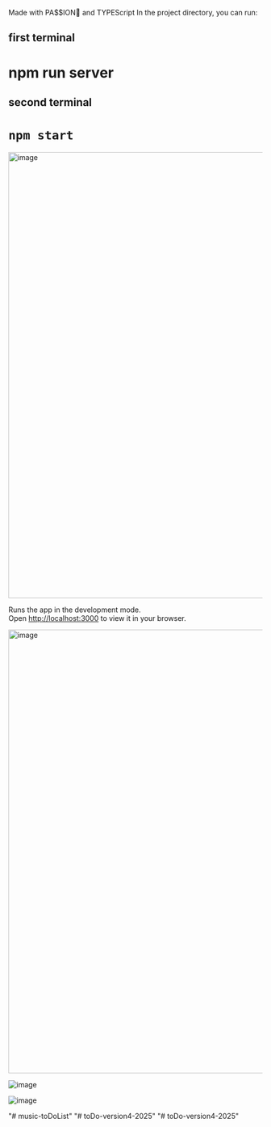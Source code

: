 Made with PA$$ION💙 and TYPEScript
In the project directory, you can run:

## first terminal

# npm run server

## second terminal

# `npm start`


<img width="1648" height="883" alt="image" src="https://github.com/user-attachments/assets/ff88f501-b916-4084-90b6-e16c8ef95501" />

Runs the app in the development mode.\
Open [http://localhost:3000](http://localhost:3000) to view it in your browser.




<img width="1505" height="878" alt="image" src="https://github.com/user-attachments/assets/572ac8c2-1ff0-413a-a44d-13238ddb42a5" />

![image](https://user-images.githubusercontent.com/42107725/206272008-9e1d1cb9-2881-42cf-a2d2-1a6dd279d933.png)


![image](https://user-images.githubusercontent.com/42107725/187647582-9615603e-f95c-4b22-a328-b4f2404d30b5.png)

"# music-toDoList" 
"# toDo-version4-2025" 
"# toDo-version4-2025" 
